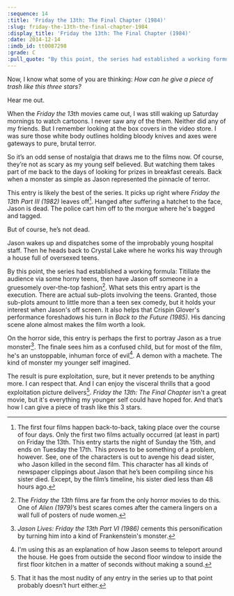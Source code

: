 ```yaml
---
:sequence: 14
:title: 'Friday the 13th: The Final Chapter (1984)'
:slug: friday-the-13th-the-final-chapter-1984
:display_title: 'Friday the 13th: The Final Chapter (1984)'
:date: 2014-12-14
:imdb_id: tt0087298
:grade: C
:pull_quote: "By this point, the series had established a working formula: Titillate the audience via some horny teens, then have Jason off someone in a gruesomely over-the-top fashion. What sets this entry apart is the execution."
---
```

Now, I know what some of you are thinking: _How can he give a piece of trash like this three stars?_ 

Hear me out.

When the _Friday the 13th_ movies came out, I was still waking up Saturday mornings to watch cartoons. I never saw any of the them. Neither did any of my friends. But I remember looking at the box covers in the video store. I was sure those white body outlines holding bloody knives and axes were gateways to pure, brutal terror. 

So it’s an odd sense of nostalgia that draws me to the films now. Of course, they’re not as scary as my young self believed. But watching them takes part of me back to the days of looking for prizes in breakfast cereals. Back when a monster as simple as Jason represented the pinnacle of terror.

This entry is likely the best of the series. It picks up right where _Friday the 13th Part III (1982)_ leaves off[^1]. Hanged after suffering a hatchet to the face, Jason is dead. The police cart him off to the morgue where he's bagged and tagged.

But of course, he’s not dead.

Jason wakes up and dispatches some of the improbably young hospital staff. Then he heads back to Crystal Lake where he works his way through a house full of oversexed teens.

By this point, the series had established a working formula: Titillate the audience via some horny teens, then have Jason off someone in a gruesomely over-the-top fashion[^2]. What sets this entry apart is the execution. There are actual sub-plots involving the teens. Granted, those sub-plots amount to little more than a teen sex comedy, but it holds your interest when Jason's off screen. It also helps that Crispin Glover's performance foreshadows his turn in _Back to the Future (1985)_. His dancing scene alone almost makes the film worth a look.

On the horror side, this entry is perhaps the first to portray Jason as a true monster[^3]. The finale sees him as a confused child, but for most of the film, he's an unstoppable, inhuman force of evil[^4]. A demon with a machete. The kind of monster my younger self imagined.

The result is pure exploitation, sure, but it never pretends to be anything more. I can respect that. And I can enjoy the visceral thrills that a good exploitation picture delivers[^5]. _Friday the 13th: The Final Chapter_ isn't a great movie, but it's everything my younger self could have hoped for. And that’s how I can give a piece of trash like this 3 stars.

[^1]: The first four films happen back-to-back, taking place over the course of four days. Only the first two films actually occurred (at least in part) on Friday the 13th. This entry starts the night of Sunday the 15th, and ends on Tuesday the 17th. This proves to be something of a problem, however. See, one of the characters is out to avenge his dead sister, who Jason killed in the second film. This character has all kinds of newspaper clippings about Jason that he’s been compiling since his sister died. Except, by the film’s timeline, his sister died less than 48 hours ago. 

[^2]: The _Friday the 13th_ films are far from the only horror movies to do this. One of _Alien (1979)_’s best scares comes after the camera lingers on a wall full of posters of nude women.

[^3]: _Jason Lives: Friday the 13th Part VI (1986)_ cements this personification by turning him into a kind of Frankenstein's monster.

[^4]: I'm using this as an explanation of how Jason seems to teleport around the house. He goes from outside the second floor window to inside the first floor kitchen in a matter of seconds without making a sound.

[^5]: That it has the most nudity of any entry in the series up to that point probably doesn’t hurt either.